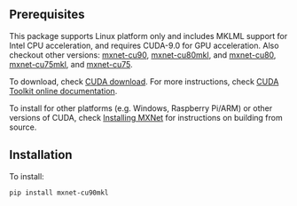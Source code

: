 Prerequisites
------------
This package supports Linux platform only and includes MKLML support for Intel CPU acceleration, and requires CUDA-9.0 for GPU acceleration. Also checkout other versions: [mxnet-cu90](https://pypi.python.org/pypi/mxnet-cu90/), [mxnet-cu80mkl](https://pypi.python.org/pypi/mxnet-cu80mkl/), and [mxnet-cu80](https://pypi.python.org/pypi/mxnet-cu80/), [mxnet-cu75mkl](https://pypi.python.org/pypi/mxnet-cu75mkl/), and [mxnet-cu75](https://pypi.python.org/pypi/mxnet-cu75/).

To download, check [CUDA download](https://developer.nvidia.com/cuda-downloads). For more instructions, check [CUDA Toolkit online documentation](http://docs.nvidia.com/cuda/index.html).

To install for other platforms (e.g. Windows, Raspberry Pi/ARM) or other versions of CUDA, check [Installing MXNet](https://mxnet.incubator.apache.org/versions/master/install/index.html) for instructions on building from source.

Installation
------------
To install:
```bash
pip install mxnet-cu90mkl
```
